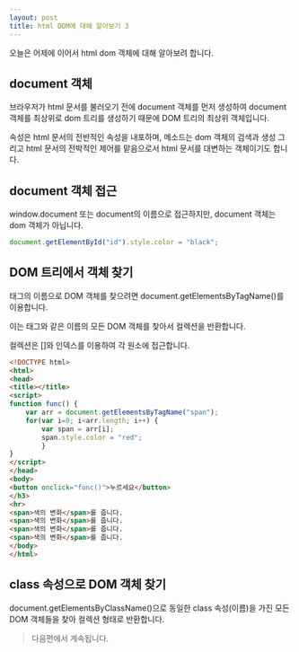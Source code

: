 ```yaml
---
layout: post
title: html DOM에 대해 알아보기 3
---
```


오늘은 어제에 이어서 html dom 객체에 대해 알아보려 합니다.

## document 객체

브라우저가 html 문서를 불러오기 전에 document 객체를 먼저 생성하여 
document 객체를 최상위로 dom 트리를 생성하기 때문에 DOM 트리의 최상위 객체입니다.

속성은 html 문서의 전반적인 속성을 내포하며, 메소드는 dom 객체의 검색과 생성 그리고 html 문서의 전박적인 제어를 맡음으로서 html 문서를 대변하는 객체이기도 합니다.

## document 객체 접근

window.document 또는 document의 이름으로 접근하지만, document 객체는 dom 객체가 아닙니다.

```javascript
document.getElementById("id").style.color = "black";
```

## DOM 트리에서 객체 찾기

태그의 이름으로 DOM 객체를 찾으려면 document.getElementsByTagName()를 이용합니다.

이는 태그와 같은 이름의 모든 DOM 객체를 찾아서 컬렉션을 반환합니다.

컬렉션은 []와 인덱스를 이용하여 각 원소에 접근합니다.

```html
<!DOCTYPE html>
<html>
<head>
<title></title>
<script>
function func() {
    var arr = document.getElementsByTagName("span");
    for(var i=0; i<arr.length; i++) {
        var span = arr[i];
        span.style.color = "red";
        }
}
</script>
</head>
<body>
<button onclick="func()">누르세요</button>
</h3>
<hr>
<span>색의 변화</span>를 줍니다.
<span>색의 변화</span>를 줍니다.
<span>색의 변화</span>를 줍니다.
<span>색의 변화</span>를 줍니다.
</body>
</html>
```

## class 속성으로 DOM 객체 찾기

document.getElementsByClassName()으로 동일한 class 속성(이름)을 가진 모든 DOM 객체들을 찾아 컬렉션 형태로 반환합니다.

> 다음편에서 계속됩니다.